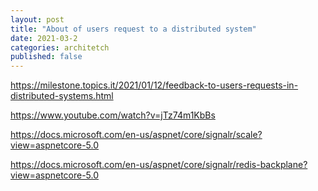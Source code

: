 ```yaml
---
layout: post
title: "About of users request to a distributed system"
date: 2021-03-2
categories: architetch 
published: false
---
```


https://milestone.topics.it/2021/01/12/feedback-to-users-requests-in-distributed-systems.html

https://www.youtube.com/watch?v=jTz74m1KbBs

https://docs.microsoft.com/en-us/aspnet/core/signalr/scale?view=aspnetcore-5.0

https://docs.microsoft.com/en-us/aspnet/core/signalr/redis-backplane?view=aspnetcore-5.0
